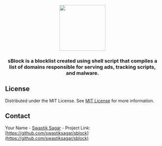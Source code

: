 <div align="center">
  <img height="150" src="https://i.postimg.cc/tgFb5LLF/51e174ff-d587-479a-a2c5-1753682cd58f.png"  />
</div>

###

<h3 align="center">sBlock is a blocklist created using shell script that compiles a list of domains responsible for serving ads, tracking scripts, and malware.</h3>

###

###

###
## License

Distributed under the MIT License. See [MIT License](https://opensource.org/licenses/MIT) for more information.
## Contact

Your Name - [Swastik Sagar](https://twitter.com/swastiksagarr) - 
Project Link: [https://github.com/swastiksagar/sblock](https://github.com/swastiksagar/sblock)
